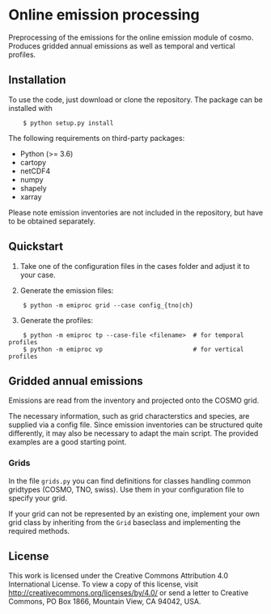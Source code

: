 # Online emission processing

Preprocessing of the emissions for the online emission module of cosmo.
Produces gridded annual emissions as well as temporal and vertical profiles.

## Installation
To use the code, just download or clone the repository. The package can be installed with
```
    $ python setup.py install
```

The following requirements on third-party packages:

* Python (>= 3.6)
* cartopy
* netCDF4
* numpy
* shapely
* xarray

Please note emission inventories are not included in the repository, but have to
be obtained separately.

## Quickstart

1. Take one of the configuration files in the cases folder and adjust it to your case.

2. Generate the emission files:
```
    $ python -m emiproc grid --case config_{tno|ch}
```

3. Generate the profiles:
```
    $ python -m emiproc tp --case-file <filename>  # for temporal profiles
    $ python -m emiproc vp                         # for vertical profiles
```

## Gridded annual emissions

Emissions are read from the inventory and projected onto the COSMO grid.

The necessary information, such as grid characterstics and species, are supplied via
a config file. Since emission inventories can be structured quite differently, it may
also be necessary to adapt the main script. The provided examples are a good starting
point.

### Grids

In the file `grids.py` you can find definitions for classes handling common gridtypes
(COSMO, TNO, swiss). Use them in your configuration file to specify your grid.

If your grid can not be represented by an existing one, implement your own grid class
by inheriting from the `Grid` baseclass and implementing the required methods.

## License

This work is licensed under the Creative Commons Attribution 4.0 International License.
To view a copy of this license, visit http://creativecommons.org/licenses/by/4.0/ or
send a letter to Creative Commons, PO Box 1866, Mountain View, CA 94042, USA.
